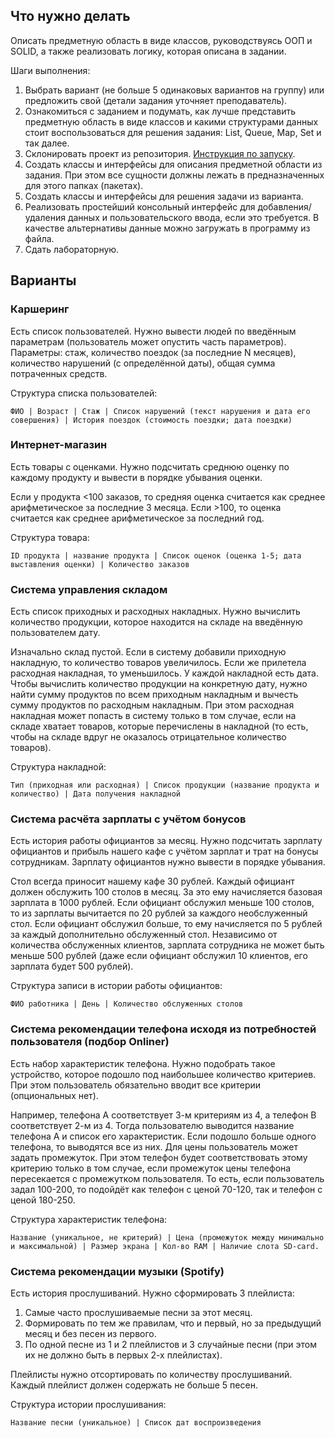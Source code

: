 ## Что нужно делать
Описать предметную область в виде классов, руководствуясь ООП и SOLID, а также реализовать логику, которая описана в задании.

Шаги выполнения: 
1. Выбрать вариант (не больше 5 одинаковых вариантов на группу) или предложить свой (детали задания уточняет преподаватель).
2. Ознакомиться с заданием и подумать, как лучше представить предметную область в виде классов и какими структурами данных стоит воспользоваться для решения задания: List, Queue, Map, Set и так далее.
3. Склонировать проект из репозитория. [Инструкция по запуску](https://github.com/RSOI-2023/course/blob/main/guides/configuring-project.md).
4. Создать классы и интерфейсы для описания предметной области из задания. При этом все сущности должны лежать в предназначенных для этого папках (пакетах).
5. Создать классы и интерфейсы для решения задачи из варианта. 
6. Реализовать простейший консольный интерфейс для добавления/удаления данных и пользовательского ввода, если это требуется. В качестве альтернативы данные можно загружать в программу из файла. 
7. Сдать лабораторную.

## Варианты

### Каршеринг
Есть список пользователей. Нужно вывести людей по введённым параметрам (пользователь может опустить часть параметров). Параметры: стаж, количество поездок (за последние N месяцев), количество нарушений (с определённой даты), общая сумма потраченных средств.

Структура списка пользователей: 
```
ФИО | Возраст | Стаж | Список нарушений (текст нарушения и дата его совершения) | История поездок (стоимость поездки; дата поездки)
```

### Интернет-магазин
Есть товары с оценками. Нужно подсчитать среднюю оценку по каждому продукту и вывести в порядке убывания оценки.

Если у продукта <100 заказов, то средняя оценка считается как среднее арифметическое за последние 3 месяца. Если >100, то оценка считается как среднее арифметическое за последний год.

Структура товара:
```
ID продукта | название продукта | Список оценок (оценка 1-5; дата выставления оценки) | Количество заказов 
```

### Система управления складом
Есть список приходных и расходных накладных. Нужно вычислить количество продукции, которое находится на складе на введённую пользователем дату.

Изначально склад пустой. Если в систему добавили приходную накладную, то количество товаров увеличилось. Если же прилетела расходная накладная, то уменьшилось. У каждой накладной есть дата. Чтобы вычислить количество продукции на конкретную дату, нужно найти сумму продуктов по всем приходным накладным и вычесть сумму продуктов по расходным накладным. При этом расходная накладная может попасть в систему только в том случае, если на складе хватает товаров, которые перечислены в накладной (то есть, чтобы на складе вдруг не оказалось отрицательное количество товаров).

Структура накладной: 
```
Тип (приходная или расходная) | Список продукции (название продукта и количество) | Дата получения накладной
``` 

### Система расчёта зарплаты с учётом бонусов
Есть история работы официантов за месяц. Нужно подсчитать зарплату официантов и прибыль нашего кафе с учётом зарплат и трат на бонусы сотрудникам. Зарплату официантов нужно вывести в порядке убывания.

Стол всегда приносит нашему кафе 30 рублей. Каждый официант должен обслужить 100 столов в месяц. За это ему начисляется базовая зарплата в 1000 рублей. Если официант обслужил меньше 100 столов, то из зарплаты вычитается по 20 рублей за каждого необслуженный стол. Если официант обслужил больше, то ему начисляется по 5 рублей за каждый дополнительно обслуженный стол. Независимо от количества обслуженных клиентов, зарплата сотрудника не может быть меньше 500 рублей (даже если официант обслужил 10 клиентов, его зарплата будет 500 рублей).

Структура записи в истории работы официантов: 
```
ФИО работника | День | Количество обслуженных столов
```

### Система рекомендации телефона исходя из потребностей пользователя (подбор Onliner)
Есть набор характеристик телефона. Нужно подобрать такое устройство, которое подошло под наибольшее количество критериев. При этом пользователь обязательно вводит все критерии (опциональных нет).

Например, телефона А соответствует 3-м критериям из 4, а телефон B соответствует 2-м из 4. Тогда пользователю выводится название телефона А и список его характеристик. Если подошло больше одного телефона, то выводятся все из них. Для цены пользователь может задать промежуток. При этом телефон будет соответствовать этому критерию только в том случае, если промежуток цены телефона пересекается с промежутком пользователя. То есть, если пользователь задал 100-200, то подойдёт как телефон с ценой 70-120, так и телефон с ценой 180-250.

Структура характеристик телефона: 
```
Название (уникальное, не критерий) | Цена (промежуток между минимально и максимальной) | Размер экрана | Кол-во RAM | Наличие слота SD-card.
```

### Система рекомендации музыки (Spotify)
Есть история прослушиваний. Нужно сформировать 3 плейлиста:

1. Самые часто прослушиваемые песни за этот месяц.
2. Формировать по тем же правилам, что и первый, но за предыдущий месяц и без песен из первого. 
3. По одной песне из 1 и 2 плейлистов и 3 случайные песни (при этом их не должно быть в первых 2-х плейлистах).

Плейлисты нужно отсортировать по количеству прослушиваний. Каждый плейлист должен содержать не больше 5 песен.

Структура истории прослушивания: 
```
Название песни (уникальное) | Cписок дат воспроизведения
```
